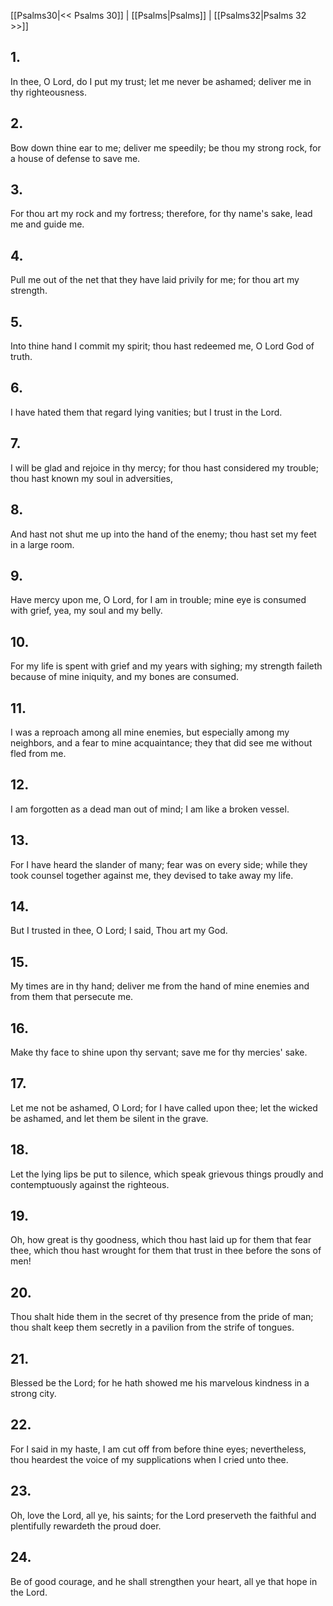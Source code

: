 [[Psalms30|<< Psalms 30]] | [[Psalms|Psalms]] | [[Psalms32|Psalms 32 >>]]
## 1.
In thee, O Lord, do I put my trust; let me never be ashamed; deliver me in thy righteousness.
## 2.
Bow down thine ear to me; deliver me speedily; be thou my strong rock, for a house of defense to save me.
## 3.
For thou art my rock and my fortress; therefore, for thy name\'s sake, lead me and guide me.
## 4.
Pull me out of the net that they have laid privily for me; for thou art my strength.
## 5.
Into thine hand I commit my spirit; thou hast redeemed me, O Lord God of truth.
## 6.
I have hated them that regard lying vanities; but I trust in the Lord.
## 7.
I will be glad and rejoice in thy mercy; for thou hast considered my trouble; thou hast known my soul in adversities,
## 8.
And hast not shut me up into the hand of the enemy; thou hast set my feet in a large room.
## 9.
Have mercy upon me, O Lord, for I am in trouble; mine eye is consumed with grief, yea, my soul and my belly.
## 10.
For my life is spent with grief and my years with sighing; my strength faileth because of mine iniquity, and my bones are consumed.
## 11.
I was a reproach among all mine enemies, but especially among my neighbors, and a fear to mine acquaintance; they that did see me without fled from me.
## 12.
I am forgotten as a dead man out of mind; I am like a broken vessel.
## 13.
For I have heard the slander of many; fear was on every side; while they took counsel together against me, they devised to take away my life.
## 14.
But I trusted in thee, O Lord; I said, Thou art my God.
## 15.
My times are in thy hand; deliver me from the hand of mine enemies and from them that persecute me.
## 16.
Make thy face to shine upon thy servant; save me for thy mercies\' sake.
## 17.
Let me not be ashamed, O Lord; for I have called upon thee; let the wicked be ashamed, and let them be silent in the grave.
## 18.
Let the lying lips be put to silence, which speak grievous things proudly and contemptuously against the righteous.
## 19.
Oh, how great is thy goodness, which thou hast laid up for them that fear thee, which thou hast wrought for them that trust in thee before the sons of men!
## 20.
Thou shalt hide them in the secret of thy presence from the pride of man; thou shalt keep them secretly in a pavilion from the strife of tongues.
## 21.
Blessed be the Lord; for he hath showed me his marvelous kindness in a strong city.
## 22.
For I said in my haste, I am cut off from before thine eyes; nevertheless, thou heardest the voice of my supplications when I cried unto thee.
## 23.
Oh, love the Lord, all ye, his saints; for the Lord preserveth the faithful and plentifully rewardeth the proud doer.
## 24.
Be of good courage, and he shall strengthen your heart, all ye that hope in the Lord.

